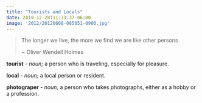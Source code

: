 ```yaml
---
title: "Tourists and Locals"
date: 2019-12-28T11:33:37-06:00
image: '2012/20120608-085051-0900.jpg'
---
```


> The longer we live, the more we find we are like other persons
>
> ~ Oliver Wendell Holmes

**tourist** - _noun;_ a person who is traveling, especially for pleasure.

**local** - _noun;_ a local person or resident.

**photograper** - _noun;_ a person who takes photographs, either as a hobby or a profession.
